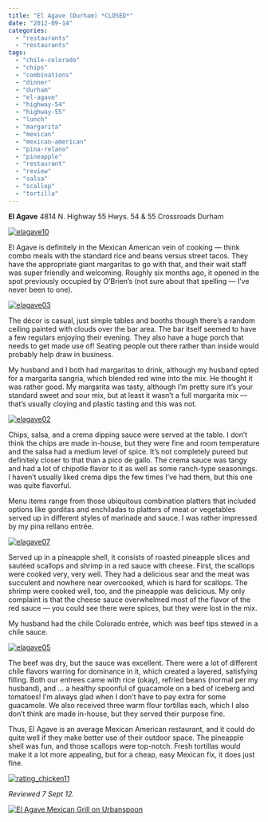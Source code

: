 ```yaml
---
title: "El Agave (Durham) *CLOSED*"
date: "2012-09-14"
categories: 
  - "restaurants"
  - "restaurants"
tags: 
  - "chile-colorado"
  - "chips"
  - "combinations"
  - "dinner"
  - "durham"
  - "el-agave"
  - "highway-54"
  - "highway-55"
  - "lunch"
  - "margarita"
  - "mexican"
  - "mexican-american"
  - "pina-relano"
  - "pineapple"
  - "restaurant"
  - "review"
  - "salsa"
  - "scallop"
  - "tortilla"
---
```


**El Agave** 4814 N. Highway 55 Hwys. 54 & 55 Crossroads Durham

[![](http://s3.amazonaws.com/thegourmez-wpmedia/2012/09/elagave10.jpg "elagave10")](http://s3.amazonaws.com/thegourmez-wpmedia/2012/09/elagave10.jpg)

El Agave is definitely in the Mexican American vein of cooking — think combo meals with the standard rice and beans versus street tacos. They have the appropriate giant margaritas to go with that, and their wait staff was super friendly and welcoming. Roughly six months ago, it opened in the spot previously occupied by O’Brien’s (not sure about that spelling — I’ve never been to one).

[![](http://s3.amazonaws.com/thegourmez-wpmedia/2012/09/elagave03.jpg "elagave03")](http://s3.amazonaws.com/thegourmez-wpmedia/2012/09/elagave03.jpg)

The décor is casual, just simple tables and booths though there’s a random ceiling painted with clouds over the bar area. The bar itself seemed to have a few regulars enjoying their evening. They also have a huge porch that needs to get made use of! Seating people out there rather than inside would probably help draw in business.

My husband and I both had margaritas to drink, although my husband opted for a margarita sangria, which blended red wine into the mix. He thought it was rather good. My margarita was tasty, although I’m pretty sure it’s your standard sweet and sour mix, but at least it wasn’t a full margarita mix — that’s usually cloying and plastic tasting and this was not.

[![](http://s3.amazonaws.com/thegourmez-wpmedia/2012/09/elagave02.jpg "elagave02")](http://s3.amazonaws.com/thegourmez-wpmedia/2012/09/elagave02.jpg)

Chips, salsa, and a crema dipping sauce were served at the table. I don’t think the chips are made in-house, but they were fine and room temperature and the salsa had a medium level of spice. It’s not completely pureed but definitely closer to that than a pico de gallo. The crema sauce was tangy and had a lot of chipotle flavor to it as well as some ranch-type seasonings. I haven’t usually liked crema dips the few times I’ve had them, but this one was quite flavorful.

Menu items range from those ubiquitous combination platters that included options like gorditas and enchiladas to platters of meat or vegetables served up in different styles of marinade and sauce. I was rather impressed by my pina rellano entrée.

[![](http://s3.amazonaws.com/thegourmez-wpmedia/2012/09/elagave07.jpg "elagave07")](http://s3.amazonaws.com/thegourmez-wpmedia/2012/09/elagave07.jpg)

Served up in a pineapple shell, it consists of roasted pineapple slices and sautéed scallops and shrimp in a red sauce with cheese. First, the scallops were cooked very, very well. They had a delicious sear and the meat was succulent and nowhere near overcooked, which is hard for scallops. The shrimp were cooked well, too, and the pineapple was delicious. My only complaint is that the cheese sauce overwhelmed most of the flavor of the red sauce — you could see there were spices, but they were lost in the mix.

My husband had the chile Colorado entrée, which was beef tips stewed in a chile sauce.

[![](http://s3.amazonaws.com/thegourmez-wpmedia/2012/09/elagave05.jpg "elagave05")](http://s3.amazonaws.com/thegourmez-wpmedia/2012/09/elagave05.jpg)

The beef was dry, but the sauce was excellent. There were a lot of different chile flavors warring for dominance in it, which created a layered, satisfying filling. Both our entrees came with rice (okay), refried beans (normal per my husband), and … a healthy spoonful of guacamole on a bed of iceberg and tomatoes! I’m always glad when I don’t have to pay extra for some guacamole. We also received three warm flour tortillas each, which I also don’t think are made in-house, but they served their purpose fine.

Thus, El Agave is an average Mexican American restaurant, and it could do quite well if they make better use of their outdoor space. The pineapple shell was fun, and those scallops were top-notch. Fresh tortillas would make it a lot more appealing, but for a cheap, easy Mexican fix, it does just fine.

[![](http://s3.amazonaws.com/thegourmez-wpmedia/2009/02/rating_chicken11.gif "rating_chicken11")](http://s3.amazonaws.com/thegourmez-wpmedia/2009/02/rating_chicken11.gif)

_Reviewed 7 Sept 12._

[![El Agave Mexican Grill on Urbanspoon](http://www.urbanspoon.com/b/link/1661146/minilink.gif)](http://www.urbanspoon.com/r/25/1661146/restaurant/RTP/El-Agave-Mexican-Grill-Durham)
